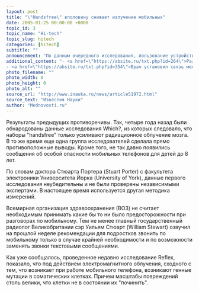 ```yaml
---
layout: post
title: "\"Handsfree\" вполовину снижает излучение мобильных"
date: 2005-01-25 00:00:00 +0000
topic_id: 3
topic_name: "Hi-tech"
topic_slug: hitech
categories: [hitech]
subtitle: ""
announcement: "По данным очередного исследования, пользование устройством \"handsfree\" вполовину снижает опасное излучение от мобильных телефонов, сообщает News Telegraph."
additional_content: "- <a href=\"https://absite.ru/txt.php?id=264\">Разорение на мобильниках</a>
- <a href=\"https://absite.ru/txt.php?id=354\">Врач установил связь между мобильными телефонами и аллергией</a>"
photo_filename: ""
photo_width: 0
photo_height: 0
photo_alt: ""
source_url: "http://www.inauka.ru/news/article51972.html"
source_text: "Известия Науки"
author: "Mednovosti.ru"
---
```

Результаты предыдущих противоречивы. Так, четыре года назад были обнародованы данные исследования Which?, из которых следовало, что наборы "handsfree" только усиливают радиационное облучение мозга. В то же время еще одна группа исследователей сделала прямо противоположные выводы. Кроме того, не так давно появились сообщения об особой опасности мобильных телефонов для детей до 8 лет.

По словам доктора Стюарта Портера (Stuart Porter) с факультета электроники Университета Йорка (University of York), данные первого исследования неубедительны и не были проверены независимыми экспертами. В настоящее время используется другая методика измерений.

Всемирная организация здравоохранения (ВОЗ) не считает необходимым принимать какие бы то ни было предосторожности при разговорах по мобильному. Тем не менее главный государственный радиолог Великобритании сэр Уильям Стюарт (William Stewart) озвучил на прошлой неделе рекомендации для подростков звонить по мобильному только в случае крайней необходимости и по возможности заменять звонки текстовыми сообщениями.

Как уже сообщалось, проведенное недавно исследование Reflex, показало, что под действием электромагнитного облучения, сходного с тем, что возникает при работе мобильного телефона, возникают генные мутации в соматических клетках. Причем масштабы повреждений столь велики, что клетки не в состоянии их "починить".
